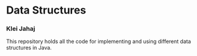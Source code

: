 # Data Structures
### Klei Jahaj
This repository holds all the code for implementing and using different data structures in Java.

